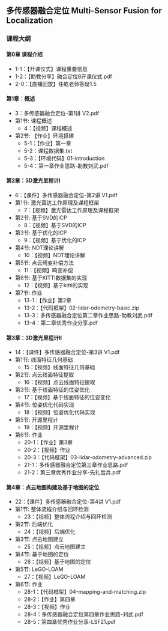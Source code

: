 ## 多传感器融合定位 Multi-Sensor Fusion for Localization 



### 课程大纲

#### 第0章 课程介绍
- 1-1：【开课仪式】课程重要信息
- 1-2：【助教分享】融合定位8开课仪式.pdf
- 2-0：【直播回放】任乾老师答疑1.5



#### 第1章：概述
- 3：多传感器融合定位-第1讲 V2.pdf
- 第1节: 课程概述
  - 4：【视频】课程概述
- 第2节: 【作业】环境搭建
  - 5-1：【作业】第一章
  - 5-2：课程数据集.txt  
  - 5-3：【环境代码】01-introduction
  - 5-4：第一章作业思路-助教刘武.pdf
  

#### 第2章：3D激光里程计I
- 6：【课件】多传感器融合定位-第2讲 V1.pdf
- 第1节: 激光雷达工作原理及课程框架
  - 7：【视频】激光雷达工作原理及课程框架
- 第2节: 基于SVD的ICP
  - 8：【视频】基于SVD的ICP
- 第3节: 基于优化的ICP
  - 9：【视频】基于优化的ICP 
- 第4节: NDT理论讲解
  - 10：【视频】NDT理论讲解
- 第5节: 点云畸变补偿方法
  - 11：【视频】畸变补偿  
- 第6节: 基于KITTI数据集的实现
  - 12：【视频】基于kitti的实现
- 第7节: 作业
  - 13-1：【作业】第2章
  - 13-2：【代码框架】02-lidar-odometry-basic.zip
  - 13-3：多传感器融合定位第二章作业思路-助教刘武.pdf
  - 13-4：第二章优秀作业分享.pdf



#### 第3章：3D激光里程计II
- 14：【课件】多传感器融合定位-第3讲 V1.pdf
- 第1节: 线面特征几何基础
  - 15：【视频】线面特征几何基础
- 第2节: 点云线面特征提取
  - 16：【视频】点云线面特征提取  
- 第3节: 基于线面特征的位姿优化
  - 17：【视频】基于线面特征的位姿变化
- 第4节: 位姿优化代码实现
  - 18：【视频】位姿优化代码实现  
- 第5节: 开源里程计
  - 19：【视频】开源里程计
- 第6节: 作业
  - 20-1：【作业】第3章
  - 20-2：【视频】作业
  - 20-3：【代码框架】03-lidar-odometry-advanced.zip
  - 21-1：多传感器融合定位第三章作业思路.pdf   
  - 21-2：第三章优秀作业分享-先礼后兵.pdf


#### 第4章：点云地图构建及基于地图的定位
- 22：【课件】多传感器融合定位-第4讲 V1.pdf
- 第1节: 整体流程介绍与回环检测
  - 23：【视频】整体流程介绍与回环检测
- 第2节: 后端优化
  - 24：【视频】后端优化
- 第3节: 点云地图建立
  - 25：【视频】点云地图建立
- 第4节: 基于地图的定位
  - 26：【视频】基于地图的定位  
- 第5节: LeGO-LOAM
  - 27：【视频】LeGO-LOAM
- 第6节: 作业
  - 28-1：【代码框架】04-mapping-and-matching.zip
  - 28-2：【作业】第四章
  - 28-3：【视频】作业  
  - 28-4：多传感器融合定位第四章作业思路-刘武.pdf
  - 28-5：第四章优秀作业分享-LSF21.pdf












